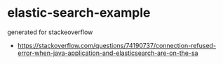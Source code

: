 # elastic-search-example
generated for stackeoverflow

- https://stackoverflow.com/questions/74190737/connection-refused-error-when-java-application-and-elasticsearch-are-on-the-sa
